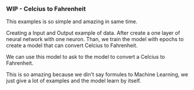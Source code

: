### WIP - Celcius to Fahrenheit

This examples is so simple and amazing in same time.

Creating a Input and Output example of data. After create a one layer of neural network with one neuron.
Than, we train the model with epochs to create a model that can convert Celcius to Fahrenheit.

We can use this model to ask to the model to convert a Celcius to Fahrenheit.

This is so amazing because we din't say formules to Machine Learning, we just give a lot of examples and the model learn by itself.